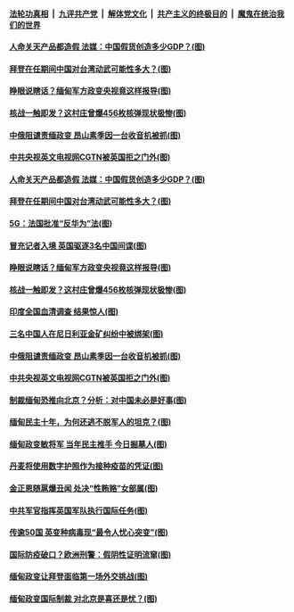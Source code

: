 

####  [法轮功真相](../../../../basic/blob/master/README.md?t=02061301) &nbsp;|&nbsp; [九评共产党](../../../../9ping.md/blob/master/README.md?t=02061301) &nbsp;|&nbsp; [解体党文化](../../../../jtdwh.md/blob/master/README.md?t=02061301)  &nbsp;|&nbsp; [共产主义的终极目的](../../../../gczydzjmd.md/blob/master/README.md?t=02061301) &nbsp;|&nbsp; [魔鬼在统治我们的世界](../../../../mgztzwmdsj.md/blob/master/README.md?t=02061301) 

#### [人命关天产品都造假 法媒：中国假货创造多少GDP？(图)](../pages/p9/961540.md?t=02061301) 

#### [拜登在任期间中国对台湾动武可能性多大？(图)](../pages/p9/961605.md?t=02061301) 

#### [睁眼说瞎话？缅甸军方政变央视竟这样报导(图)](../pages/p9/961521.md?t=02061301) 

#### [核战一触即发？这村庄曾爆456枚核弹现状极惨(图)](../pages/p9/961431.md?t=02061301) 

#### [中俄阻谴责缅政变 昂山素季因一台收音机被抓(图)](../pages/p9/961428.md?t=02061301) 

#### [中共央视英文电视网CGTN被英国拒之门外(图)](../pages/p9/961466.md?t=02061301) 

#### [人命关天产品都造假 法媒：中国假货创造多少GDP？(图)](../pages/p9/961540.md?t=02061301) 

#### [拜登在任期间中国对台湾动武可能性多大？(图)](../pages/p9/961605.md?t=02061301) 

#### [5G：法国批准“反华为”法(图)](../pages/p9/961601.md?t=02061301) 

#### [冒充记者入境 英国驱逐3名中国间谍(图)](../pages/p9/961548.md?t=02061301) 

#### [睁眼说瞎话？缅甸军方政变央视竟这样报导(图)](../pages/p9/961521.md?t=02061301) 

#### [核战一触即发？这村庄曾爆456枚核弹现状极惨(图)](../pages/p9/961431.md?t=02061301) 

#### [印度全国血清调查 结果惊人(图)](../pages/p9/961499.md?t=02061301) 

#### [三名中国人在尼日利亚金矿纠纷中被绑架(图)](../pages/p9/961497.md?t=02061301) 

#### [中俄阻谴责缅政变 昂山素季因一台收音机被抓(图)](../pages/p9/961428.md?t=02061301) 

#### [中共央视英文电视网CGTN被英国拒之门外(图)](../pages/p9/961466.md?t=02061301) 

#### [制裁缅甸恐推向北京？分析：对中国未必是好事(图)](../pages/p9/961304.md?t=02061301) 

#### [缅甸民主十年，为何还逃不脱军人的坦克？(图)](../pages/p9/961363.md?t=02061301) 

#### [缅甸政变敏将军 当年民主推手 今日掘墓人(图)](../pages/p9/961362.md?t=02061301) 

#### [丹麦将使用数字护照作为接种疫苗的凭证(图)](../pages/p9/961348.md?t=02061301) 

#### [金正恩随扈爆丑闻 处决“性贿赂”女部属(图)](../pages/p9/961307.md?t=02061301) 

#### [中共军官指挥英国军队执行国际任务(图)](../pages/p9/961336.md?t=02061301) 

#### [传逾50国 英变种病毒现“最令人忧心突变”(图)](../pages/p9/961288.md?t=02061301) 

#### [国际防疫破口？欧洲刑警：假阴性证明流窜(图)](../pages/p9/961181.md?t=02061301) 

#### [缅甸政变让拜登面临第一场外交挑战(图)](../pages/p9/961259.md?t=02061301) 

#### [缅甸政变国际制裁 对北京是喜还是忧？(图)](../pages/p9/961258.md?t=02061301) 

